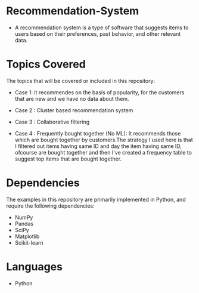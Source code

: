 # Recommendation-System


- A recommendation system is a type of software that suggests items to users based on their preferences, past behavior, and other relevant data.

# Topics Covered

The topics that will be covered or included in this repository:

- Case 1: it recommendes on the basis of popularity, for the customers that are new and we have no data about them. 

- Case 2 : Cluster based recommendation system 

- Case 3 : Collaborative filtering

- Case 4 : Frequently bought together (No ML): It recommends those which are bought together by customers.The strategy I used here is that I filtered out items having same ID and day the item having same ID, ofcourse are bought together and then I've created a frequency table to suggest top items that are bought together.


# Dependencies

The examples in this repository are primarily implemented in Python, and require the following dependencies:

- NumPy
- Pandas
- SciPy
- Matplotlib
- Scikit-learn

# Languages 
- Python


